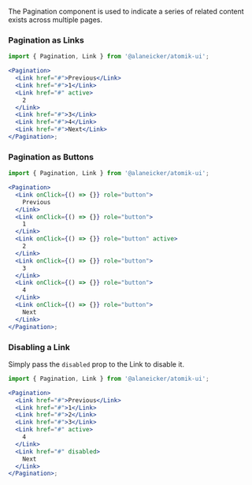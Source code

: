 The Pagination component is used to indicate a series of related content exists across multiple pages.

### Pagination as Links

```jsx
import { Pagination, Link } from '@alaneicker/atomik-ui';

<Pagination>
  <Link href="#">Previous</Link>
  <Link href="#">1</Link>
  <Link href="#" active>
    2
  </Link>
  <Link href="#">3</Link>
  <Link href="#">4</Link>
  <Link href="#">Next</Link>
</Pagination>;
```

### Pagination as Buttons

```jsx
import { Pagination, Link } from '@alaneicker/atomik-ui';

<Pagination>
  <Link onClick={() => {}} role="button">
    Previous
  </Link>
  <Link onClick={() => {}} role="button">
    1
  </Link>
  <Link onClick={() => {}} role="button" active>
    2
  </Link>
  <Link onClick={() => {}} role="button">
    3
  </Link>
  <Link onClick={() => {}} role="button">
    4
  </Link>
  <Link onClick={() => {}} role="button">
    Next
  </Link>
</Pagination>;
```

### Disabling a Link

Simply pass the `disabled` prop to the Link to disable it.

```jsx
import { Pagination, Link } from '@alaneicker/atomik-ui';

<Pagination>
  <Link href="#">Previous</Link>
  <Link href="#">1</Link>
  <Link href="#">2</Link>
  <Link href="#">3</Link>
  <Link href="#" active>
    4
  </Link>
  <Link href="#" disabled>
    Next
  </Link>
</Pagination>;
```
